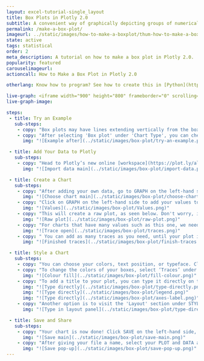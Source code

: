 ```yaml
---
layout: excel-tutorial-single_layout
title: Box Plots in Plotly 2.0
subtitle: A convenient way of graphically depicting groups of numerical data through their quartiles.
permalink: /make-a-box-plot/
imageurl: ../static/images/how-to-make-a-boxplot/thum-how-to-make-a-boxplot.png
state: active
tags: statistical
order: 2
meta_description: A tutorial on how to make a box plot in Plotly 2.0.
popularity: featured
carouselimageurl: 
actioncall: How to Make a Box Plot in Plotly 2.0

otherlang: Know how to program? See how to create this in [Python](https://plot.ly/python/box-plots/) or [R](https://plot.ly/r/box-plots/).

live-graph: <iframe width="900" height="800" frameborder="0" scrolling="no" src="https://plot.ly/~plotly2_demo/0.embed"></iframe>
live-graph-image:

steps: 
 - title: Try an Example
   sub-steps:
    - copy: "Box plots may have lines extending vertically from the boxes, or whiskers, indicating variability outside the upper and lower quartiles. This type of plot is also known as a box-and-whisker plot or box-and-whisker diagram."
    - copy: "After selecting 'Box plot' under 'Chart Type', you can check out an example before adding your own data. Clicking the 'try an example' button will show what a sample chart looks like after adding data and playing with the style. You'll also see what values and style attributes were selected for this specific chart, as well as the end result."
      img: "![Example after](../static/images/box-plot/try-an-example.png)"

 - title: Add Your Data to Plotly
   sub-steps:
    - copy: "Head to Plotly’s new online [workspace](https://plot.ly/alpha/workspace/) and add your data. You have the option of typing directly in the grid, uploading your file, or entering a URL of an online dataset. Plotly accepts .xls, .xlsx, or .csv files. For more information on how to enter your data, see [this](http://help.plot.ly/add-data-to-the-plotly-grid/) tutorial."
      img: "![Import data main](../static/images/box-plot/import-data.png)"

 - title: Create a Chart
   sub-steps:
    - copy: "After adding your own data, go to GRAPH on the left-hand side, then 'Create'. Choose 'Box plot' under 'Chart type'. Note that this chart is only available with a PRO subscription. Click [here](https://plot.ly/products/cloud/) to upgrade."
      img: "![Choose chart main](../static/images/box-plot/choose-chart-type.png)"
    - copy: "Click on GRAPH on the left-hand side to add your values to your boxed plot. After selecting ‘Box plot', you should then fill out the 'Values' and 'X-Data' dropdown to create the plot."
      img: "![Values](../static/images/box-plot/Values.png)"
    - copy: "This will create a raw plot, as seen below. Don't worry, it still needs more work to get it the way you want!"
      img: "![Raw plot](../static/images/box-plot/raw-plot.png)"
    - copy: "For charts that have many values such as this one, we need to add more data in 'Values'. We do this by clicking on the '+Trace' button at the top rigth-hand side of that pane."
      img: "![Trace open](../static/images/box-plot/traces.png)"
    - copy: " You can add as many traces as you need, until your plot is complete!"
      img: "![Finished traces](../static/images/box-plot/finish-traces.png)"

 - title: Style a Chart
   sub-steps:
    - copy: "You can choose your colors, text position, or typeface. Click on STYLE on the left-hand side to play around with the style of your chart."
    - copy: "To change the colors of your boxes, select ‘Traces’ under the same STYLE tab, then click on FILL and a color pop-up will appear. As you scroll down that pane, each box will have its own FILL color that you can change. Note that certain colors and typeface are available only on PRO. Click [here](https://plot.ly/products/cloud/) to upgrade!"
      img: "![Colour fill](../static/images/box-plot/fill-colour.png)"
    - copy: "To add a title to your plot, you can type it directly on the title by double-clicking it. The same can be done for the axis labels, and legend."
      img: "![Type directly](../static/images/box-plot/type-directly.png)"
      img: "![Type directly](../static/images/box-plot/legend.png)"
      img: "![Type directly](../static/images/box-plot/axes-label.png)"
    - copy: "Another option is to visit the 'Layout' section under STYLE, click on 'Text' and enter your title in the box, as shown below."
      img: "![Type in layout panel](../static/images/box-plot/type-directly-in-panel.png)"

 - title: Save and Share
   sub-steps:
    - copy: "Your chart is now done! Click SAVE on the left-hand side, and give your file a name."
      img: "![Save main](../static/images/box-plot/save-main.png)"
    - copy: "After giving your file a name, select your PLOT and DATA as 'Public' or 'Private'. For more information on how sharing works, including the difference between private, public and secret sharing, visit [this](http://help.plot.ly/save-share-and-export-in-plotly/) page."
      img: "![Save pop-up](../static/images/box-plot/save-pop-up.png)"
---
```



